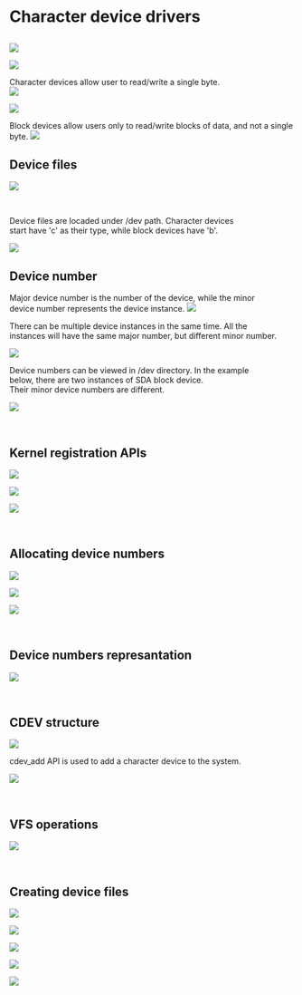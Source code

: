 # Character device drivers

##

![](img/device_types.PNG)


![](img/character_devices.PNG)

Character devices allow user to read/write a single byte.  
![](img/char_dev_scheme.PNG)

![](img/character_device_driver.PNG)

Block devices allow users only to read/write blocks of data, and not a single byte. 
![](img/block_devices.PNG)


## Device files

![](img/device_files.PNG)

</br>

Device files are locaded under /dev path. Character devices  
start  have 'c' as their type, while block devices have 'b'.    

![](img/device_files_2.PNG)

## Device number

Major device number is the number of the device, while the minor  
device number represents the device instance.
![](img/device_number.PNG)

There can be multiple device instances in the same time. All the  
instances will have the same major number, but different minor number.  

![](img/device_number_3.PNG)

Device numbers can be viewed in /dev directory. In the example  
below, there are two instances of SDA block device.  
Their minor device numbers are different. 

![](img/device_number_2.PNG)

</br>

## Kernel registration APIs

![](img/kernel_registration_api.PNG)

![](img/kernel_registration_api_2.PNG)

![](img/kernel_registration_api_3.PNG)

</br>

## Allocating device numbers

![](img/alloc_dev_numbers.PNG)

![](img/alloc_dev_numbers_example.PNG)

![](img/alloc_dev_numbers_example_2.PNG)

</br>

## Device numbers represantation

![](img/device_number_represantation.PNG)

</br>

## CDEV structure

![](img/cdev.PNG)

cdev_add API is used to add a character device to the system.

![](img/cdev_add.PNG)

</br>

## VFS operations

![](img/vfs_operations.PNG)

</br>

## Creating device files

![](img/device_file.PNG)

![](img/udev.PNG)

![](img/device_file_2.PNG)

![](img/device_file_3.PNG)

![](img/device_create.PNG)

